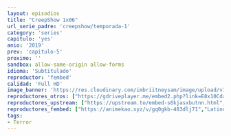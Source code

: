 ```yaml
---
layout: episodios
title: "CreepShow 1x06"
url_serie_padre: 'creepshow/temporada-1'
category: 'series'
capitulo: 'yes'
anio: '2019'
prev: 'capitulo-5'
proximo: ''
sandbox: allow-same-origin allow-forms
idioma: 'Subtitulado'
reproductor: 'fembed'
calidad: 'Full HD'
image_banner: 'https://res.cloudinary.com/imbriitneysam/image/upload/v1546545022/reason1-banner-min.jpg'
reproductores_otros: ["https://gdriveplayer.me/embed2.php?link=E8x10CdaNYbKzUopuS6TfQfza4jCpO0fz8K8nV%252BUkes4%252BKCXbIJGTYKm%252BYl99lbcVdSD2A2QI6Gedq44%252Fu4UISShdXbruqt74HulNDC2HF%252BRVWttWYcRsh2cSqKuk0m8ZXCp3Q3Y8LPu8Hyfh6XVzu6Gzd7Cq8CAn7gienxcYfGfbcsFTL2UhDj9cHjyW4NXSz73JbzMX%252FgeiIV7ejHZey","Latino","https://mstream.press/kxuvmc07xtpx","Latino","https://api.cuevana3.io/stream/index.php?file=ek5lbm9xYWNrS0xYMTZLa2xNbkdvY3ZTb3BtZng4TGp6ZFpobGFMUGtOelcwcUZmbWRIVzRkakVuS0JnbEplcG1KUnNZSlRTMGViVTBxZGdsdEhPb3R5dmJLaWR6OHZVdTdPSllLRFNsYkxVMHFhbWt0YmE0OG1ncHBlbHk4WT0","Latino"]
reproductores_upstream: ["https://upstream.to/embed-s6kjasxbutnn.html","Latino"]
reproductores_fembed: ["https://animekao.xyz/v/gq0gkb-483dlj71","Latino"]
tags:
- Terror
---
```












